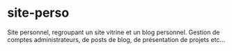 # site-perso
Site personnel, regroupant un site vitrine et un blog personnel. Gestion de comptes administrateurs, de posts de blog, de présentation de projets etc...
